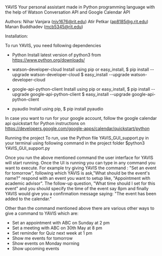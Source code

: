 YAVIS 
Your personal assistant made in Python programming language with the help of Watson Conversation API and Google Calendar API


Authors:
Nihar Vanjara (niv1676@rit.edu)
Atir Petkar (ap8185@g.rit.edu)
Manan Buddhadev (mcb5345@rit.edu)


Installation:


To run YAVIS, you need following dependencies

* Python
     	Install latest version of python3 from https://www.python.org/downloads/

* watson-developer-cloud
	Install using pip or easy_install,
		$ pip install --upgrade watson-developer-cloud
		$ easy_install --upgrade watson-developer-cloud
 
* google-api-python-client
	Install using pip or easy_install,
		$ pip install --upgrade google-api-python-client
        	$ easy_install --upgrade google-api-python-client

* pyaudio
	Install using pip,
        	$ pip install pyaudio

In case you want to run for your google account, follow the google calendar api quickstart for Python instructions on  
https://developers.google.com/google-apps/calendar/quickstart/python

Running the project
To run, use the Python file  YAVIS_GUI_support.py in your terminal using following command in the project folder
$python3 YAVIS_GUI_support.py

Once you run the above mentioned command the user interface for YAVIS will start running. Once the UI is running you can type in any command you want to execute. 
For example try giving YAVIS the command : "Set an event for tomorrow", following which YAVIS is ask,"What should be the event's name?" respond with an event 
you want to setup like, "Appointment with academic advisor". The follow-up question, "What time should I set for this event" and you should specify the time of 
the event say 8pm and finally YAVIS would give you a confirmation message saying: "The event has been added to the calendar."

Other than the command mentioned above there are various other ways to give a command to YAVIS which are:
* Set an appointment with ABC on Sunday at 2 pm
* Set a meeting with ABC on 30th May at 8 pm
* Set reminder for Quiz next week at 1 pm
* Show me events for tomorrow
* Show events on Monday morning
* Show upcoming events
